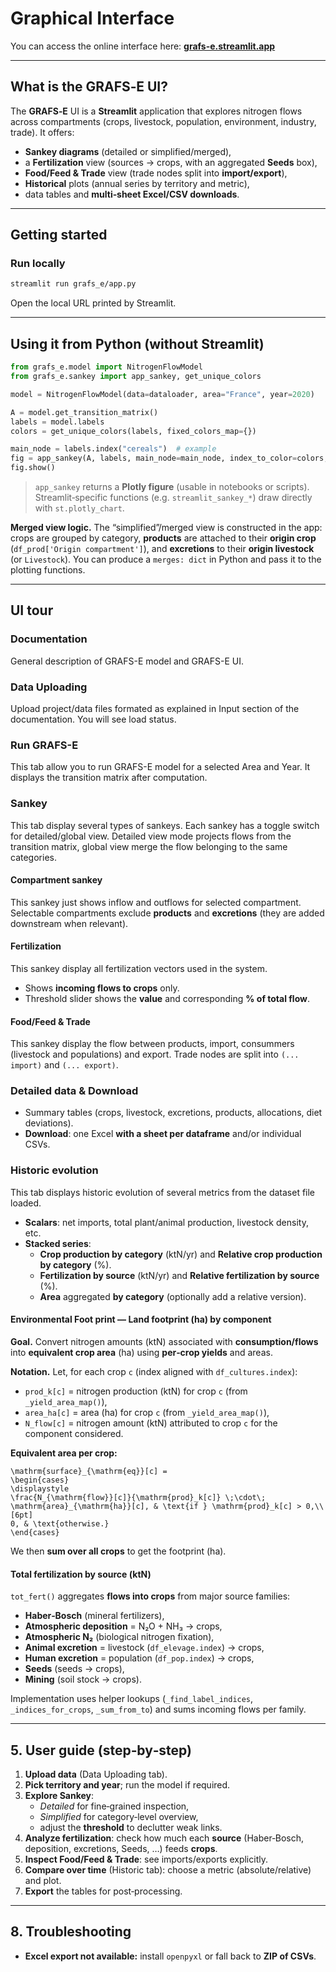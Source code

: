 # Graphical Interface

You can access the online interface here: **[grafs-e.streamlit.app](https://grafs-e.streamlit.app/)** 

---

## What is the GRAFS‑E UI?

The **GRAFS‑E** UI is a **Streamlit** application that explores nitrogen flows across compartments (crops, livestock, population, environment, industry, trade). It offers:
- **Sankey diagrams** (detailed or simplified/merged),
- a **Fertilization** view (sources → crops, with an aggregated **Seeds** box),
- **Food/Feed & Trade** view (trade nodes split into **import/export**),
- **Historical** plots (annual series by territory and metric),
- data tables and **multi‑sheet Excel/CSV downloads**.

---

## Getting started

### Run locally

```bash
streamlit run grafs_e/app.py
```

Open the local URL printed by Streamlit.

---

## Using it from Python (without Streamlit)

```python
from grafs_e.model import NitrogenFlowModel
from grafs_e.sankey import app_sankey, get_unique_colors

model = NitrogenFlowModel(data=dataloader, area="France", year=2020)

A = model.get_transition_matrix()
labels = model.labels
colors = get_unique_colors(labels, fixed_colors_map={})

main_node = labels.index("cereals")  # example
fig = app_sankey(A, labels, main_node=main_node, index_to_color=colors, scope=1)
fig.show()
```

> `app_sankey` returns a **Plotly figure** (usable in notebooks or scripts). Streamlit‑specific functions (e.g. `streamlit_sankey_*`) draw directly with `st.plotly_chart`.

**Merged view logic.** The “simplified”/merged view is constructed in the app: crops are grouped by category, **products** are attached to their **origin crop** (`df_prod['Origin compartment']`), and **excretions** to their **origin livestock** (or `Livestock`). You can produce a `merges: dict` in Python and pass it to the plotting functions.

---

## UI tour

### Documentation
General description of GRAFS-E model and GRAFS-E UI.

### Data Uploading
Upload project/data files formated as explained in Input section of the documentation. You will see load status.

### Run GRAFS-E
This tab allow you to run GRAFS-E model for a selected Area and Year. It displays the transition matrix after computation.

### Sankey
This tab display several types of sankeys. Each sankey has a toggle switch for detailed/global view. Detailed view mode projects flows from the transition matrix, global view merge the flow belonging to the same categories.

#### Compartment sankey

This sankey just shows inflow and outflows for selected compartment. Selectable compartments exclude **products** and **excretions** (they are added downstream when relevant).  

#### Fertilization
This sankey display all fertilization vectors used in the system.
- Shows **incoming flows to crops** only.    
- Threshold slider shows the **value** and corresponding **% of total flow**.

#### Food/Feed & Trade
This sankey display the flow between products, import, consummers (livestock and populations) and export.
Trade nodes are split into `(... import)` and `(... export)`.

### Detailed data & Download
- Summary tables (crops, livestock, excretions, products, allocations, diet deviations).  
- **Download**: one Excel **with a sheet per dataframe** and/or individual CSVs.

### Historic evolution
This tab displays historic evolution of several metrics from the dataset file loaded.
- **Scalars**: net imports, total plant/animal production, livestock density, etc.  
- **Stacked series**:
  - **Crop production by category** (ktN/yr) and **Relative crop production by category** (%).  
  - **Fertilization by source** (ktN/yr) and **Relative fertilization by source** (%).  
  - **Area** aggregated **by category** (optionally add a relative version).

#### Environmental Foot print — Land footprint (ha) by component

**Goal.** Convert nitrogen amounts (ktN) associated with **consumption/flows** into **equivalent crop area** (ha) using **per‑crop yields** and areas.

**Notation.** Let, for each crop `c` (index aligned with `df_cultures.index`):
- `prod_k[c]` = nitrogen production (ktN) for crop `c` (from `_yield_area_map()`),
- `area_ha[c]` = area (ha) for crop `c` (from `_yield_area_map()`),
- `N_flow[c]` = nitrogen amount (ktN) attributed to crop `c` for the component considered.

**Equivalent area per crop:**

```{math}
\mathrm{surface}_{\mathrm{eq}}[c] =
\begin{cases}
\displaystyle
\frac{N_{\mathrm{flow}}[c]}{\mathrm{prod}_k[c]} \;\cdot\; \mathrm{area}_{\mathrm{ha}}[c], & \text{if } \mathrm{prod}_k[c] > 0,\\[6pt]
0, & \text{otherwise.}
\end{cases}
```

We then **sum over all crops** to get the footprint (ha).

#### Total fertilization by source (ktN)

`tot_fert()` aggregates **flows into crops** from major source families:
- **Haber‑Bosch** (mineral fertilizers),
- **Atmospheric deposition** = N₂O + NH₃ → crops,
- **Atmospheric N₂** (biological nitrogen fixation),
- **Animal excretion** = livestock (`df_elevage.index`) → crops,
- **Human excretion** = population (`df_pop.index`) → crops,
- **Seeds** (seeds → crops),
- **Mining** (soil stock → crops).

Implementation uses helper lookups (`_find_label_indices`, `_indices_for_crops`, `_sum_from_to`) and sums incoming flows per family.

---

## 5. User guide (step‑by‑step)

1. **Upload data** (Data Uploading tab).  
2. **Pick territory and year**; run the model if required.  
3. **Explore Sankey**:
   - *Detailed* for fine‑grained inspection,
   - *Simplified* for category‑level overview,
   - adjust the **threshold** to declutter weak links.
4. **Analyze fertilization**: check how much each **source** (Haber‑Bosch, deposition, excretions, Seeds, …) feeds **crops**.  
5. **Inspect Food/Feed & Trade**: see imports/exports explicitly.  
6. **Compare over time** (Historic tab): choose a metric (absolute/relative) and plot.  
7. **Export** the tables for post‑processing.

---

## 8. Troubleshooting

- **Excel export not available:** install `openpyxl` or fall back to **ZIP of CSVs**.